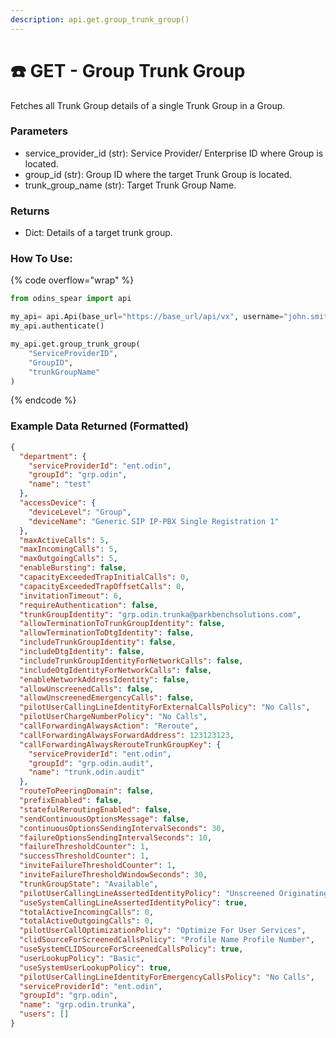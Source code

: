 ```yaml
---
description: api.get.group_trunk_group()
---
```


# ☎️ GET - Group Trunk Group

Fetches all Trunk Group details of a single Trunk Group in a Group.

### Parameters&#x20;

* service\_provider\_id (str): Service Provider/ Enterprise ID where Group is located.&#x20;
* group\_id (str): Group ID where the target Trunk Group is located.&#x20;
* trunk\_group\_name (str): Target Trunk Group Name.

### Returns

* Dict: Details of a target trunk group.

### How To Use:

{% code overflow="wrap" %}
```python
from odins_spear import api

my_api= api.Api(base_url="https://base_url/api/vx", username="john.smith", password="ODIN_INSTANCE_1")
my_api.authenticate()

my_api.get.group_trunk_group(
    "ServiceProviderID",
    "GroupID",
    "trunkGroupName"
)
```
{% endcode %}

### Example Data Returned (Formatted)

```json
{
  "department": {
    "serviceProviderId": "ent.odin",
    "groupId": "grp.odin",
    "name": "test"
  },
  "accessDevice": {
    "deviceLevel": "Group",
    "deviceName": "Generic SIP IP-PBX Single Registration 1"
  },
  "maxActiveCalls": 5,
  "maxIncomingCalls": 5,
  "maxOutgoingCalls": 5,
  "enableBursting": false,
  "capacityExceededTrapInitialCalls": 0,
  "capacityExceededTrapOffsetCalls": 0,
  "invitationTimeout": 6,
  "requireAuthentication": false,
  "trunkGroupIdentity": "grp.odin.trunka@parkbenchsolutions.com",
  "allowTerminationToTrunkGroupIdentity": false,
  "allowTerminationToDtgIdentity": false,
  "includeTrunkGroupIdentity": false,
  "includeDtgIdentity": false,
  "includeTrunkGroupIdentityForNetworkCalls": false,
  "includeOtgIdentityForNetworkCalls": false,
  "enableNetworkAddressIdentity": false,
  "allowUnscreenedCalls": false,
  "allowUnscreenedEmergencyCalls": false,
  "pilotUserCallingLineIdentityForExternalCallsPolicy": "No Calls",
  "pilotUserChargeNumberPolicy": "No Calls",
  "callForwardingAlwaysAction": "Reroute",
  "callForwardingAlwaysForwardAddress": 123123123,
  "callForwardingAlwaysRerouteTrunkGroupKey": {
    "serviceProviderId": "ent.odin",
    "groupId": "grp.odin.audit",
    "name": "trunk.odin.audit"
  },
  "routeToPeeringDomain": false,
  "prefixEnabled": false,
  "statefulReroutingEnabled": false,
  "sendContinuousOptionsMessage": false,
  "continuousOptionsSendingIntervalSeconds": 30,
  "failureOptionsSendingIntervalSeconds": 10,
  "failureThresholdCounter": 1,
  "successThresholdCounter": 1,
  "inviteFailureThresholdCounter": 1,
  "inviteFailureThresholdWindowSeconds": 30,
  "trunkGroupState": "Available",
  "pilotUserCallingLineAssertedIdentityPolicy": "Unscreened Originating Calls",
  "useSystemCallingLineAssertedIdentityPolicy": true,
  "totalActiveIncomingCalls": 0,
  "totalActiveOutgoingCalls": 0,
  "pilotUserCallOptimizationPolicy": "Optimize For User Services",
  "clidSourceForScreenedCallsPolicy": "Profile Name Profile Number",
  "useSystemCLIDSourceForScreenedCallsPolicy": true,
  "userLookupPolicy": "Basic",
  "useSystemUserLookupPolicy": true,
  "pilotUserCallingLineIdentityForEmergencyCallsPolicy": "No Calls",
  "serviceProviderId": "ent.odin",
  "groupId": "grp.odin",
  "name": "grp.odin.trunka",
  "users": []
}
```
